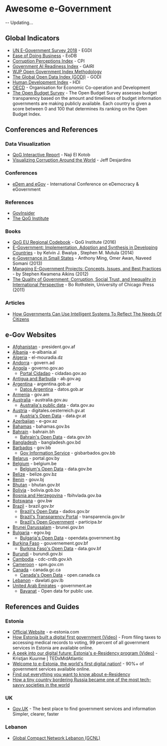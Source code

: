 # Awesome e-Government
-- Updating...

## Global Indicators
* [UN E-Government Survey 2018](https://publicadministration.un.org/egovkb/en-us/Reports/UN-E-Government-Survey-2018) - EGDI
* [Ease of Doing Business](https://www.doingbusiness.org/en/data/doing-business-score) - EoDB
* [Corruption Perceptions Index](https://www.transparency.org/research/cpi) - CPI
* [Government AI Readiness Index](https://www.oxfordinsights.com/ai-readiness2019) - GAIRI
* [WJP Open Government Index Methodology](https://worldjusticeproject.org/our-work/research-and-data/wjp-open-government-index/wjp-open-government-index-methodology)
* [The Global Open Data Index (GODI)](https://index.okfn.org) - GODI
* [Human Development Index](http://hdr.undp.org/en/content/human-development-index-hdi) - HDI
* [OECD](http://www.oecd.org/) - Organisation for Economic Co-operation and Development
* [The Open Budget Survey](https://www.internationalbudget.org/open-budget-survey/) - The Open Budget Survey assesses budget transparency based on the amount and timeliness of budget information governments are making publicly available. Each country is given a score between 0 and 100 that determines its ranking on the Open Budget Index.


## Conferences and References 

### Data Visualization
* [QoG Interactive Report](http://j.mp/QoG-NajiElKotob) - Naji El Kotob
* [Visualizing Corruption Around the World](https://www.visualcapitalist.com/visualizing-corruption-around-the-world/) - Jeff Desjardins

### Conferences
* [eDem and eGov](https://edem-egov.org/) - International Conference on eDemocracy & eGovernment 

### References
* [GovInsider](https://govinsider.asia)
* [The QoG Institute](https://qog.pol.gu.se/)

### Books
* [QoG EU Regional Codebook](https://www.qogdata.pol.gu.se/data/qog_eureg_sep16.pdf) - QoG Institute (2016)
* [E-Government: Implementation, Adoption and Synthesis in Developing Countries](https://www.amazon.com/Government-Implementation-Synthesis-Developing-Information-ebook/dp/B0138MJV74) - by Kelvin J. Bwalya , Stephen M. Mutula (2014)
* [e-Governance in Small States](https://books.thecommonwealth.org/e-governance-small-states-paperback) - Anthony Ming, Omer Awan, Naveed Somani (2013)
* [Managing E-Government Projects: Concepts, Issues, and Best Practices](https://www.amazon.com/Managing-Government-Projects-Concepts-Practices/dp/1466600861) - by Stephen Kwamena Aikins (2012)
* [The Quality of Government: Corruption, Social Trust, and Inequality in International Perspective](https://onlinelibrary.wiley.com/doi/10.1111/gove.12146) - Bo Rothstein, University of Chicago Press (2011)

### Articles
* [How Governments Can Use Intelligent Systems To Reflect The Needs Of Citizens](https://ferosevr.com/governments-can-use-intelligent-systems-reflect-needs-citizens-2/)

## e-Gov Websites
* [Afghanistan](http://president.gov.af/en) - president.gov.af
* [Albania](http://e-albania.al) - e-albania.al
* [Algeria](http://www.el-mouradia.dz) - el-mouradia.dz
* [Andorra](https://www.govern.ad/) - govern.ad
* [Angola](http://www.governo.gov.ao/) - governo.gov.ao
  * [Portal Cidadao](http://www.cidadao.gov.ao/) - cidadao.gov.ao
* [Antigua and Barbuda](https://ab.gov.ag/) - ab.gov.ag
* [Argentina](https://www.argentina.gob.ar/) - argentina.gob.ar
  * [Datos Argentina](https://datos.gob.ar/) - datos.gob.ar
* [Armenia](http://www.gov.am) - gov.am
* [Australia](http://australia.gov.au) - australia.gov.au
  * [Australia's public data](	https://www.data.gov.au/) - data.gov.au
* [Austria](https://www.digitales.oesterreich.gv.at) - digitales.oesterreich.gv.at
  * [Austria's Open Data](https://www.data.gv.at/) - data.gv.at
* [Azerbaijan](https://www.e-gov.az) - e-gov.az
* [Bahamas](http://www.bahamas.gov.bs) - bahamas.gov.bs
* [Bahrain](https://www.bahrain.bh) - bahrain.bh
  * [Bahrain's Open Data](http://www.data.gov.bh/) - data.gov.bh
* [Bangladesh](http://www.bangladesh.gov.bd) - bangladesh.gov.bd
* [Barbados](https://www.gov.bb) - gov.bb
  * [Gov Information Service](http://gisbarbados.gov.bb/) - gisbarbados.gov.bb
* [Belarus](https://portal.gov.by) - portal.gov.by
* [Belgium](http://www.belgium.be) - belgium.be
  * [Belgium's Open Data](http://data.gov.be) - data.gov.be
* [Belize](http://www.belize.gov.bz) - belize.gov.bz
* [Benin](http://gouv.bj) - gouv.bj
* [Bhutan](http://www.bhutan.gov.bt) - bhutan.gov.bt
* [Bolivia](https://bolivia.gob.bo) - bolivia.gob.bo
* [Bosnia and Herzegovina](http://www.fbihvlada.gov.ba) - fbihvlada.gov.ba
* [Botswana](http://www.gov.bw) - gov.bw
* [Brazil](http://www.brazil.gov.br) - brazil.gov.br
  * [Brazil's Open Data](http://dados.gov.br) - dados.gov.br
  * [Brazil's Transparency Portal](http://transparencia.gov.br) - transparencia.gov.br
  * [Brazil's Open Government](http://www.participa.br/profile/governoaberto) - participa.br
* [Brunei Darussalam](http://www.brunei.gov.bn) - brunei.gov.bn
* [Bulgaria](https://egov.bg) - egov.bg
  * [Bulgaria's Open Data](https://opendata.government.bg) - opendata.government.bg
* [Burkina Faso](	http://www.gouvernement.gov.bf) - 	gouvernement.gov.bf
  * [Burkina Faso's Open Data](http://data.gov.bf) - data.gov.bf
* [Burundi](http://www.burundi.gov.bi) - burundi.gov.bi
* [Cambodia](http://www.cdc-crdb.gov.kh) - cdc-crdb.gov.kh
* [Cameroon](	http://www.spm.gov.cm) - spm.gov.cm
* [Canada](http://www.canada.gc.ca) - canada.gc.ca
  * [Canada's Open Data](http://open.canada.ca) - open.canada.ca
* [Lebanon](http://www.dawlati.gov.lb) - dawlati.gov.lb
* [United Arab Emirates](http://www.government.ae) - government.ae
  * [Bayanat](https://opendata.fcsa.gov.ae) - Open data for public use.

## References and Guides

### Estonia
* [Official Website](https://e-estonia.com/) - e-estonia.com
* [How Estonia built a digital first government (Video)](https://www.youtube.com/watch?v=kHiq5UfxePA) - From filing taxes to accessing medical records to voting, 99 percent of all government services in Estonia are available online.
* [A peek into our digital future: Estonia's e-Residency program (Video)](https://www.youtube.com/watch?v=QY_BArNLASY) - Kristjan Kuurme | TEDxMidAtlantic
* [Welcome to e-Estonia, the world's first digital nation!](https://www.youtube.com/watch?v=sh7W3kudseg) - 90%+ of government services available online.
* [Find out everything you want to know about e-Residency](https://learn.e-resident.gov.ee/hc/en-us)
* [How a tiny country bordering Russia became one of the most tech-savvy societies in the world](https://www.cnbc.com/2019/02/08/how-estonia-became-a-digital-society.html)

### UK
* [Gov.UK](https://www.gov.uk/) - The best place to find government services and information Simpler, clearer, faster

### Lebanon
* [Global Compact Network Lebanon (GCNL)](https://www.globalcompact-lebanon.com/)
